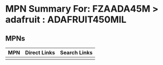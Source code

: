 



# MPN Summary For: FZAADA45M > adafruit : ADAFRUIT450MIL

## MPNs
  

|MPN|Direct Links|Search Links|
| :--- | :--- | :--- |
||||
